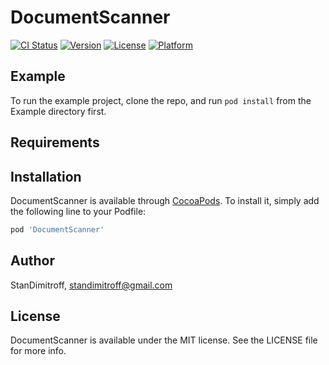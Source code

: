 # DocumentScanner

[![CI Status](http://img.shields.io/travis/StanDimitroff/DocumentScanner.svg?style=flat)](https://travis-ci.org/StanDimitroff/DocumentScanner)
[![Version](https://img.shields.io/cocoapods/v/DocumentScanner.svg?style=flat)](http://cocoapods.org/pods/DocumentScanner)
[![License](https://img.shields.io/cocoapods/l/DocumentScanner.svg?style=flat)](http://cocoapods.org/pods/DocumentScanner)
[![Platform](https://img.shields.io/cocoapods/p/DocumentScanner.svg?style=flat)](http://cocoapods.org/pods/DocumentScanner)

## Example

To run the example project, clone the repo, and run `pod install` from the Example directory first.

## Requirements

## Installation

DocumentScanner is available through [CocoaPods](http://cocoapods.org). To install
it, simply add the following line to your Podfile:

```ruby
pod 'DocumentScanner'
```

## Author

StanDimitroff, standimitroff@gmail.com

## License

DocumentScanner is available under the MIT license. See the LICENSE file for more info.
